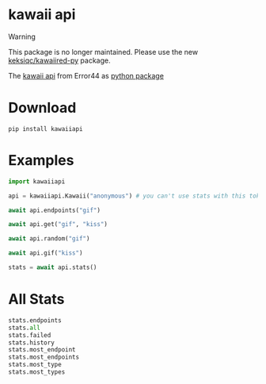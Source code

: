 # kawaii api

> [!WARNING]
> This package is no longer maintained. 
> Please use the new [keksiqc/kawaiired-py](https://github.com/keksiqc/kawaiired-py) package.

The [kawaii api](https://kawaii.red/) from Error44 as [python package](https://pypi.org/project/kawaiiapi/) 

# Download

```
pip install kawaiiapi
```

# Examples

```python
import kawaiiapi

api = kawaiiapi.Kawaii("anonymous") # you can't use stats with this token

await api.endpoints("gif")

await api.get("gif", "kiss")

await api.random("gif")

await api.gif("kiss")

stats = await api.stats()
```

# All Stats

```python
stats.endpoints
stats.all
stats.failed
stats.history
stats.most_endpoint
stats.most_endpoints
stats.most_type
stats.most_types
```
